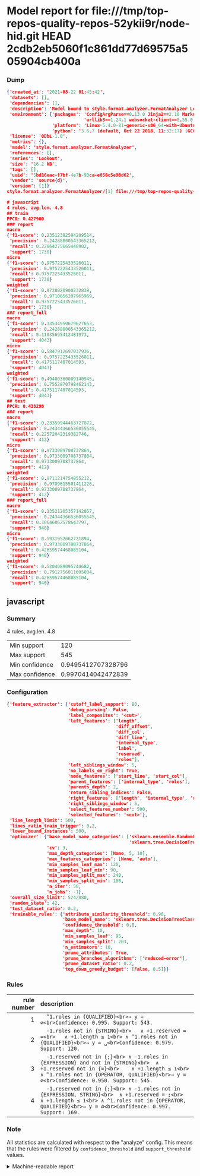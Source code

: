 # Model report for file:///tmp/top-repos-quality-repos-52ykii9r/node-hid.git HEAD 2cdb2eb5060f1c861dd77d69575a505904cb400a

### Dump

```json
{'created_at': '2021-08-22 01:45:42',
 'datasets': [],
 'dependencies': [],
 'description': 'Model bound to style.format.analyzer.FormatAnalyzer Lookout analyzer.',
 'environment': {'packages': 'ConfigArgParse==0.13.0 Jinja2==2.10 MarkupSafe==1.1.1 PyStemmer==1.3.0 PyYAML==5.1 Pympler==0.5 SQLAlchemy==1.2.10 SQLAlchemy-Utils==0.33.3 asdf==2.3.2 bblfsh==2.12.7 boto==2.49.0 boto3==1.9.130 botocore==1.12.130 cachetools==2.0.1 certifi==2019.3.9 chardet==3.0.4 clint==0.5.1 docker==3.7.0 docker-pycreds==0.4.0 dulwich==0.19.11 grpcio==1.19.0 grpcio-tools==1.19.0 humanfriendly==4.16.1 humanize==0.5.1 idna==2.8 jmespath==0.9.4 jsonschema==2.6.0 lookout-sdk==0.4.1 lookout-sdk-ml==0.19.0 lookout-style==0.2.0 lz4==2.1.6 modelforge==0.12.1 numpy==1.16.2 packaging==19.0 pandas==0.22.0 pip==19.0.3 protobuf==3.7.0 psycopg2-binary==2.7.5 pygtrie==2.3 pyparsing==2.3.1 python-dateutil==2.8.0 python-igraph==0.7.1.post6 pytz==2019.1 requests==2.21.0 requirements-parser==0.2.0 scikit-learn==0.20.1 scikit-optimize==0.5.2 scipy==1.2.1 semantic-version==2.6.0 setuptools==40.8.0 six==1.12.0 smart-open==1.8.1 sourced-ml==0.8.2 spdx==2.5.0 stringcase==1.2.0 tabulate==0.8.2 tqdm==4.31.1 '
                             'urllib3==1.24.1 websocket-client==0.55.0 xxhash==1.3.0',
                 'platform': 'Linux-5.4.0-81-generic-x86_64-with-Ubuntu-18.04-bionic',
                 'python': '3.6.7 (default, Oct 22 2018, 11:32:17) [GCC 8.2.0]'},
 'license': 'ODbL-1.0',
 'metrics': {},
 'model': 'style.format.analyzer.FormatAnalyzer',
 'references': [],
 'series': 'Lookout',
 'size': '16.2 kB',
 'tags': [],
 'uuid': '5bd16eac-f7bf-4e7b-93ca-e856c5e98d62',
 'vendor': 'source{d}',
 'version': [1]}
style.format.analyzer.FormatAnalyzer/[1] file:///tmp/top-repos-quality-repos-52ykii9r/node-hid.git 2cdb2eb5060f1c861dd77d69575a505904cb400a

# javascript
4 rules, avg.len. 4.8
## train
PPCR: 0.427900
### report
macro
{'f1-score': 0.23512392594209514,
 'precision': 0.24288000543365212,
 'recall': 0.22864275665448902,
 'support': 1730}
micro
{'f1-score': 0.9757225433526011,
 'precision': 0.9757225433526011,
 'recall': 0.9757225433526011,
 'support': 1730}
weighted
{'f1-score': 0.9728020900232839,
 'precision': 0.9710656207965969,
 'recall': 0.9757225433526011,
 'support': 1730}
### report_full
macro
{'f1-score': 0.13534950679627653,
 'precision': 0.24288000543365212,
 'recall': 0.11035695412481973,
 'support': 4043}
micro
{'f1-score': 0.5847912697037936,
 'precision': 0.9757225433526011,
 'recall': 0.4175117487014593,
 'support': 4043}
weighted
{'f1-score': 0.49480360009140945,
 'precision': 0.7552870798462143,
 'recall': 0.4175117487014593,
 'support': 4043}
## test
PPCR: 0.438298
### report
macro
{'f1-score': 0.23359944463727872,
 'precision': 0.24344366536055545,
 'recall': 0.22572042319382746,
 'support': 412}
micro
{'f1-score': 0.9733009708737864,
 'precision': 0.9733009708737864,
 'recall': 0.9733009708737864,
 'support': 412}
weighted
{'f1-score': 0.9711214754855212,
 'precision': 0.9709615501411226,
 'recall': 0.9733009708737864,
 'support': 412}
### report_full
macro
{'f1-score': 0.13521205357142857,
 'precision': 0.24344366536055545,
 'recall': 0.10646862578643797,
 'support': 940}
micro
{'f1-score': 0.5931952662721894,
 'precision': 0.9733009708737864,
 'recall': 0.42659574468085104,
 'support': 940}
weighted
{'f1-score': 0.5204089095744682,
 'precision': 0.7912756011695034,
 'recall': 0.42659574468085104,
 'support': 940}
```

## javascript
### Summary
4 rules, avg.len. 4.8

| | |
|-|-|
|Min support|120|
|Max support|545|
|Min confidence|0.9495412707328796|
|Max confidence|0.9970414042472839|

### Configuration

```json
{'feature_extractor': {'cutoff_label_support': 80,
                       'debug_parsing': False,
                       'label_composites': '<cut>',
                       'left_features': ['length',
                                         'diff_offset',
                                         'diff_col',
                                         'diff_line',
                                         'internal_type',
                                         'label',
                                         'reserved',
                                         'roles'],
                       'left_siblings_window': 5,
                       'no_labels_on_right': True,
                       'node_features': ['start_line', 'start_col'],
                       'parent_features': ['internal_type', 'roles'],
                       'parents_depth': 2,
                       'return_sibling_indices': False,
                       'right_features': ['length', 'internal_type', 'reserved', 'roles'],
                       'right_siblings_window': 5,
                       'select_features_number': 500,
                       'selected_features': '<cut>'},
 'line_length_limit': 500,
 'lines_ratio_train_trigger': 0.2,
 'lower_bound_instances': 500,
 'optimizer': {'base_model_name_categories': ['sklearn.ensemble.RandomForestClassifier',
                                              'sklearn.tree.DecisionTreeClassifier'],
               'cv': 3,
               'max_depth_categories': [None, 5, 10],
               'max_features_categories': [None, 'auto'],
               'min_samples_leaf_max': 120,
               'min_samples_leaf_min': 90,
               'min_samples_split_max': 240,
               'min_samples_split_min': 180,
               'n_iter': 50,
               'n_jobs': -1},
 'overall_size_limit': 5242880,
 'random_state': 42,
 'test_dataset_ratio': 0.2,
 'trainable_rules': {'attribute_similarity_threshold': 0.98,
                     'base_model_name': 'sklearn.tree.DecisionTreeClassifier',
                     'confidence_threshold': 0.8,
                     'max_depth': 10,
                     'min_samples_leaf': 95,
                     'min_samples_split': 203,
                     'n_estimators': 10,
                     'prune_attributes': True,
                     'prune_branches_algorithms': ['reduced-error'],
                     'prune_dataset_ratio': 0.2,
                     'top_down_greedy_budget': [False, 0.5]}}
```

### Rules

| rule number | description |
|----:|:-----|
| 1 | `  ^1.roles in {QUALIFIED}<br>⇒ y = ∅<br>Confidence: 0.995. Support: 543.` |
| 2 | `  -1.roles not in {STRING}<br>	∧ +1.reserved = =<br>	∧ +1.length ≤ 1<br>	∧ ^1.roles not in {QUALIFIED}<br>⇒ y = ␣<br>Confidence: 0.979. Support: 120.` |
| 3 | `  -1.reserved not in {;}<br>	∧ -1.roles in {EXPRESSION} and not in {STRING}<br>	∧ +1.reserved not in {=}<br>	∧ +1.length ≤ 1<br>	∧ ^1.roles not in {OPERATOR, QUALIFIED}<br>⇒ y = ∅<br>Confidence: 0.950. Support: 545.` |
| 4 | `  -1.reserved not in {;}<br>	∧ -1.roles not in {EXPRESSION, STRING}<br>	∧ +1.reserved = ;<br>	∧ +1.length ≤ 1<br>	∧ ^1.roles not in {OPERATOR, QUALIFIED}<br>⇒ y = ∅<br>Confidence: 0.997. Support: 169.` |

### Note
All statistics are calculated with respect to the "analyze" config. This means that the rules were filtered by
`confidence_threshold` and `support_threshold` values.

<details>
    <summary>Machine-readable report</summary>
```json
{"javascript": {"avg_rule_len": 4.75, "max_conf": 0.9970414042472839, "max_support": 545, "min_conf": 0.9495412707328796, "min_support": 120, "num_rules": 4}}
```
</details>
